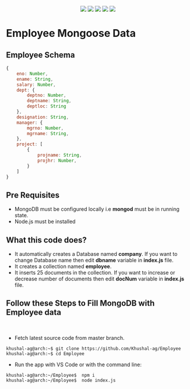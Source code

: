 <div align='center'>

![][views] ![][stars] ![][forks] ![][issues] ![][repo-size]

</div>

# Employee Mongoose Data

## Employee Schema

```js
{
    eno: Number,
    ename: String,
    salary: Number,
    dept: {
        deptno: Number,
        deptname: String,
        deptloc: String
    },
    designation: String,
    manager: {
        mgrno: Number,
        mgrname: String,
    },
    project: [
        {
            projname: String,
            projhr: Number,
        }
    ]
}
```

## Pre Requisites

- MongoDB must be configured locally i.e **mongod** must be in running state.
- Node.js must be installed

## What this code does?

- It automatically creates a Database named **company**. If you want to change Database name then edit **dbname** variable in **index.js** file.
- It creates a collection named **employee**.
- It inserts 25 documents in the collection. If you want to increase or decrease number of documents then edit **docNum** variable in **index.js** file.

## Follow these Steps to Fill MongoDB with Employee data 
<br>

- Fetch latest source code from master branch.

```console
khushal-ag@arch:~$ git clone https://github.com/Khushal-ag/Employee
khushal-ag@arch:~$ cd Employee
```

- Run the app with VS Code or with the command line:

```console
khushal-ag@arch:~/Employee$  npm i
khushal-ag@arch:~/Employee$  node index.js
```

<!----------------------------------{ Labels }--------------------------------->

[views]: https://komarev.com/ghpvc/?username=Employee&label=view%20counter&color=red&style=flat
[repo-size]: https://img.shields.io/github/repo-size/Khushal-ag/Employee
[issues]: https://img.shields.io/github/issues-raw/Khushal-ag/Employee
[forks]: https://img.shields.io/github/forks/Khushal-ag/Employee?style=flat
[stars]: https://img.shields.io/github/stars/Khushal-ag/Employee
